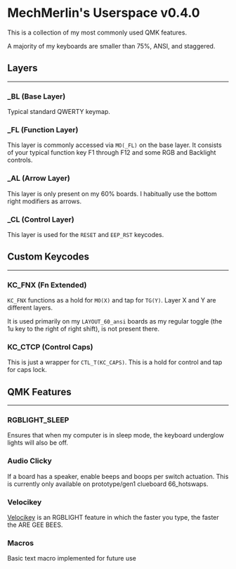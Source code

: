 # MechMerlin's Userspace v0.4.0

This is a collection of my most commonly used QMK features. 

A majority of my keyboards are smaller than 75%, ANSI, and staggered. 

## Layers
----

### _BL (Base Layer)
Typical standard QWERTY keymap.

### _FL (Function Layer)
This layer is commonly accessed via `MO(_FL)` on the base layer. It consists of your typical function key F1 through F12 and some RGB and Backlight controls. 

### _AL (Arrow Layer)
This layer is only present on my 60% boards. I habitually use the bottom right modifiers as arrows. 

### _CL (Control Layer)
This layer is used for the `RESET` and `EEP_RST` keycodes. 

## Custom Keycodes
----

### KC_FNX (Fn Extended)

`KC_FNX` functions as a hold for `MO(X)` and tap for `TG(Y)`. Layer X and Y are different layers. 

It is used primarily on my `LAYOUT_60_ansi` boards as my regular toggle (the 1u key to the right of right shift), is not present there. 

### KC_CTCP (Control Caps)

This is just a wrapper for `CTL_T(KC_CAPS)`. This is a hold for control and tap for caps lock. 

## QMK Features
----

### RGBLIGHT_SLEEP

Ensures that when my computer is in sleep mode, the keyboard underglow lights will also be off. 

### Audio Clicky

If a board has a speaker, enable beeps and boops per switch actuation. This is currently only available on prototype/gen1 clueboard 66_hotswaps. 

### Velocikey

[Velocikey](https://github.com/qmk/qmk_firmware/blob/master/docs/feature_velocikey.md) is an RGBLIGHT feature in which the faster you type, the faster the ARE GEE BEES. 

### Macros

Basic text macro implemented for future use

